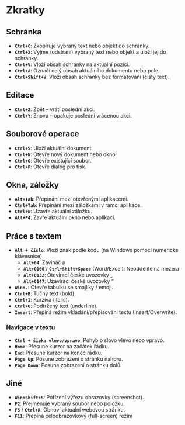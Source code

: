 Zkratky
=======

Schránka
--------

- **`Ctrl+C`**: Zkopíruje vybraný text nebo objekt do schránky.
- **`Ctrl+X`**: Vyjme (odstraní) vybraný text nebo objekt a uloží jej do schránky.
- **`Ctrl+V`**: Vloží obsah schránky na aktuální pozici.
- **`Ctrl+A`**: Označí celý obsah aktuálního dokumentu nebo pole.
- **`Ctrl+Shift+V`**: Vloží obsah schránky bez formátování (čistý text).

Editace
-------

- **`Ctrl+Z`**: Zpět – vrátí poslední akci.
- **`Ctrl+Y`**: Znovu – opakuje poslední vrácenou akci.

Souborové operace
-----------------

- **`Ctrl+S`**: Uloží aktuální dokument.
- **`Ctrl+N`**: Otevře nový dokument nebo okno.
- **`Ctrl+O`**: Otevře existující soubor.
- **`Ctrl+P`**: Otevře dialog pro tisk.

Okna, záložky
-------------

- **`Alt+Tab`**: Přepínání mezi otevřenými aplikacemi.
- **`Ctrl+Tab`**: Přepínání mezi záložkami v rámci aplikace.
- **`Ctrl+W`**: Uzavře aktuální záložku.
- **`Alt+F4`**: Zavře aktuální okno nebo aplikaci.


Práce s textem
---------------

- **`Alt + číslo`**: Vloží znak podle kódu (na Windows pomocí numerické klávesnice).
    - **`Alt+64`**: Zavináč `@`
    - **`Alt+0160`** / **`Ctrl+Shift+Space`** (Word/Excel): Neoddělitelná mezera
    - **`Alt+0132`**: Otevírací české uvozovky „
    - **`Alt+0147`**: Uzavírací české uvozovky “
- **`Win+.`**: Otevře tabulku se smajlíky / emoji.
- **`Ctrl+B`**: Tučný text (bold).
- **`Ctrl+I`**: Kurzíva (italic).
- **`Ctrl+U`**: Podtržený text (underline).
- **`Insert`**: Přepíná režim vkládání/přepisování textu (Insert/Overwrite).

### Navigace v textu

- **`Ctrl + šipka vlevo/vpravo`**: Pohyb o slovo vlevo nebo vpravo.
- **`Home`**: Přesune kurzor na začátek řádku.
- **`End`**: Přesune kurzor na konec řádku.
- **`Page Up`**: Posune zobrazení o stránku nahoru.
- **`Page Down`**: Posune zobrazení o stránku dolů.

Jiné
----

- **`Win+Shift+S`**: Pořízení výřezu obrazovky (screenshot).
- **`F2`**: Přejmenuje vybraný soubor nebo položku.
- **`F5`** / **`Ctrl+R`**: Obnoví aktuální webovou stránku.
- **`F11`**: Přepíná celoobrazovkový (full-screen) režim


